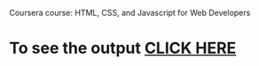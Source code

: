

Coursera course: HTML, CSS, and Javascript for Web Developers

# To see the output [CLICK HERE](https://Ravikantyadav1.github.io/Coursera-HTML-CSS-and-JavaScript-for-Web-Developers/Assignments/module-4/index.html)

